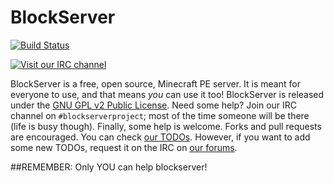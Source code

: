 BlockServer
===========
[![Build Status](https://travis-ci.org/BlockServerProject/BlockServer.svg?branch=master)](https://travis-ci.org/BlockServerProject/BlockServer)

[![Visit our IRC channel](https://kiwiirc.com/buttons/irc.freenode.net/blockserverproject.png)](https://kiwiirc.com/client/irc.freenode.net/?nick=beaconpe|?#blockserverproject,#beaconpe,#pocketbukkit)

BlockServer is a free, open source, Minecraft PE server. It is meant for everyone to use, and that means *you* can use it too! BlockServer is released under the [GNU GPL v2 Public License](http://www.gnu.org/licenses/gpl-2.0.txt). Need some help? Join our IRC channel on `#blockserverproject`; most of the time someone will be there (life is busy though). Finally, some help is welcome. Forks and pull requests are encouraged. You can check [our TODOs](https://github.com/BlockServerProject/BlockServer/issues?q=is%3Aopen+is%3Aissue+label%3ATODO). However, if you want to add some new TODOs, request it on the IRC on [our forums](http://beaconpe.net/forums).

##REMEMBER: Only YOU can help blockserver!
